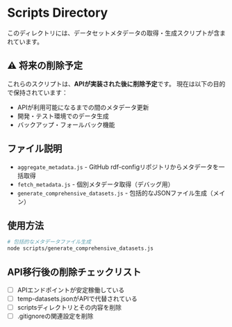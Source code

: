 # Scripts Directory

このディレクトリには、データセットメタデータの取得・生成スクリプトが含まれています。

## ⚠️ 将来の削除予定

これらのスクリプトは、**APIが実装された後に削除予定**です。
現在は以下の目的で保持されています：

- APIが利用可能になるまでの間のメタデータ更新
- 開発・テスト環境でのデータ生成  
- バックアップ・フォールバック機能

## ファイル説明

- `aggregate_metadata.js` - GitHub rdf-configリポジトリからメタデータを一括取得
- `fetch_metadata.js` - 個別メタデータ取得（デバッグ用）
- `generate_comprehensive_datasets.js` - 包括的なJSONファイル生成（メイン）

## 使用方法

```bash
# 包括的なメタデータファイル生成
node scripts/generate_comprehensive_datasets.js
```

## API移行後の削除チェックリスト

- [ ] APIエンドポイントが安定稼働している
- [ ] temp-datasets.jsonがAPIで代替されている  
- [ ] scriptsディレクトリとその内容を削除
- [ ] .gitignoreの関連設定を削除
